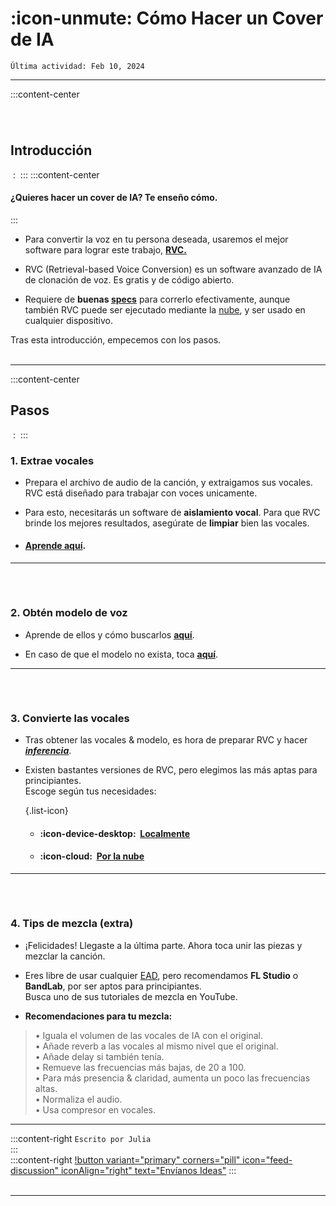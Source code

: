 # :icon-unmute: Cómo Hacer un Cover de IA

``Última actividad: Feb 10, 2024``

***
:::content-center
###### ‎
## Introducción
‎
:   ‎
:::
:::content-center
#### ¿Quieres hacer un cover de IA? Te enseño cómo.     
:::
- Para convertir la voz en tu persona deseada, usaremos el mejor software para lograr este trabajo, <U>**RVC.**</u>   

- RVC (Retrieval-based Voice Conversion) es un software avanzado de IA de clonación de voz. Es gratis y de código abierto.

- Requiere de **buenas [<u>specs</u>](http://localhost:5000/otro/glosario/#specs)** para correrlo efectivamente, aunque también RVC puede ser ejecutado mediante la <u>[nube](http://localhost:5000/otro/glosario/#uso-en-la-nube)</u>, y ser usado en cualquier dispositivo.

Tras esta introducción, empecemos con los pasos.        
‎
***
:::content-center
## Pasos
‎
:   ‎
:::
### 1. Extrae vocales  
- Prepara el archivo de audio de la canción, y extraigamos sus vocales. RVC está diseñado para trabajar con voces unicamente.

- Para esto, necesitarás un software de **aislamiento vocal**. Para que RVC brinde los mejores resultados, asegúrate de **limpiar** bien las vocales.

- #### [<u>Aprende aquí</u>](http://localhost:5000/aislamiento-vocal--datasets/aislamiento-vocal/). 
***
###### ‎
### 2. Obtén modelo de voz
- Aprende de ellos y cómo buscarlos <u>[**aquí**](http://localhost:5000/gu%C3%ADas-populares/modelos-de-voz)</u>.

- En caso de que el modelo no exista, toca <u>[**aquí**](http://localhost:5000/gu%C3%ADas-populares/c%C3%B3mo-hacer-un-modelo-de-voz/)</u>.
***
###### ‎
### 3. Convierte las vocales    
- Tras obtener las vocales & modelo, es hora de preparar RVC y hacer [<u>***inferencia***</u>](http://localhost:5000/otro/glosario/#inferencia).    

- Existen bastantes versiones de RVC, pero elegimos las más aptas para principiantes.       
Escoge según tus necesidades:    

    {.list-icon}   
    - #### :icon-device-desktop: ‎ <u>[Localmente](http://localhost:5000/rvc/local/mainline/)</u> 

    - #### :icon-cloud: ‎ <u>[Por la nube](http://localhost:5000/rvc/por-la-nube/inferencia/ilaria-rvc/)</u>

***
###### ‎
### 4. Tips de mezcla (extra)
- ¡Felicidades! Llegaste a la última parte. Ahora toca unir las piezas y mezclar la canción.     

- Eres libre de usar cualquier <u>[EAD](http://localhost:5000/otro/glosario/#ead)</u>, pero recomendamos **FL Studio** o **BandLab**, por ser aptos para principiantes.     
Busca uno de sus tutoriales de mezcla en YouTube.

- **Recomendaciones para tu mezcla:**     
>• Iguala el volumen de las vocales de IA con el original.    
>• Añade reverb a las vocales al mismo nivel que el original.  
>• Añade delay si también tenía.    
>• Remueve las frecuencias más bajas, de 20 a 100.   
>• Para más presencia & claridad, aumenta un poco las frecuencias altas.        
>• Normaliza el audio.           
>• Usa compresor en vocales.        
***
:::content-right
`Escrito por Julia`  
:::
‎   
:::content-right
[!button variant="primary" corners="pill" icon="feed-discussion" iconAlign="right" text="Envíanos Ideas"](https://forms.gle/Q1WX8AxWkH2vuMRd9)
:::
‎   
‎  
***